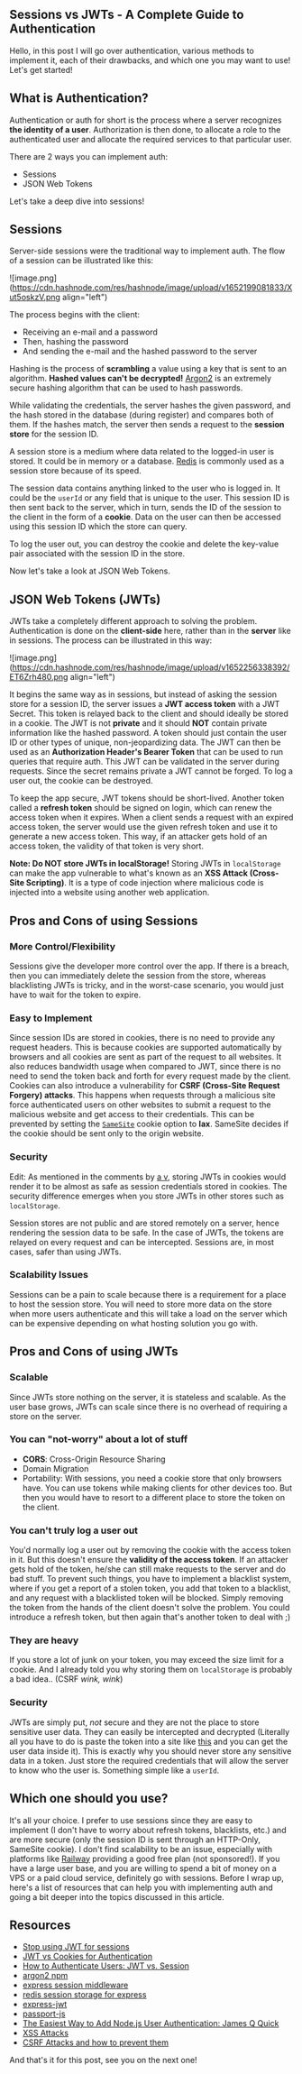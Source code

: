 ## Sessions vs JWTs - A Complete Guide to Authentication

Hello, in this post I will go over authentication, various methods to implement it, each of their drawbacks, and which one you may want to use! Let's get started!

## What is Authentication?
Authentication or auth for short is the process where a server recognizes **the identity of a user**. Authorization is then done, to allocate a role to the 
authenticated user and allocate the required services to that particular user.

There are 2 ways you can implement auth:
- Sessions
- JSON Web Tokens

Let's take a deep dive into sessions! 

## Sessions 
Server-side sessions were the traditional way to implement auth. The flow of a session can be illustrated like this:

![image.png](https://cdn.hashnode.com/res/hashnode/image/upload/v1652199081833/Xut5oskzV.png align="left")

The process begins with the client:
- Receiving an e-mail and a password
- Then, hashing the password 
- And sending the e-mail and the hashed password to the server 

Hashing is the process of **scrambling** a value using a key that is sent to an algorithm. **Hashed values can't be decrypted!**
[Argon2](https://argon2.online) is an extremely secure hashing algorithm that can be used to hash passwords.

While validating the credentials, the server hashes the given password, and the hash stored in the database (during register) and compares both of them. If the hashes 
match, the server then sends a request to the **session store** for the session ID.

A session store is a medium where data related to the logged-in user is stored. It could be in memory or a database. [Redis](https://redis.com) is commonly used 
as a session store because of its speed. 

The session data contains anything linked to the user who is logged in. It could be the `userId` or any field that is unique to the user. This session ID 
is then sent back to the server, which in turn, sends the ID of the session to the client in the form of a **cookie**. Data on the user can then be accessed
using this session ID which the store can query.

To log the user out, you can destroy the cookie and delete the key-value pair associated with the session ID in the store.

Now let's take a look at JSON Web Tokens.

## JSON Web Tokens (JWTs)
JWTs take a completely different approach to solving the problem. Authentication is done on the **client-side** here, rather than in the **server** like in sessions. 
The process can be illustrated in this way:


![image.png](https://cdn.hashnode.com/res/hashnode/image/upload/v1652256338392/ET6Zrh480.png align="left")


It begins the same way as in sessions, but instead of asking the session store for a session ID, the server issues a **JWT access token** with a JWT Secret.
This token is relayed back to the client and should ideally be stored in a cookie. The JWT is not **private** and it should **NOT** contain private information
like the hashed password. A token should just contain the user ID or other types of unique, non-jeopardizing data. The JWT can then be used as an **Authorization Header's Bearer Token** that can be used to run queries that require auth. This JWT can be validated in the server during requests. Since the secret remains private a JWT cannot be forged. To log a user out, the cookie can be destroyed. 

To keep the app secure, JWT tokens should be short-lived. Another token called a **refresh token** should be signed on login, which can renew the access token when it expires. When a client sends a request with an expired access token, the server would use the given refresh token and use it to generate a new access token. This way, if an attacker gets hold of an access token, the validity of that token is very short. 

**Note: Do NOT store JWTs in localStorage!**
Storing JWTs in `localStorage` can make the app vulnerable to what's known as an **XSS Attack (Cross-Site Scripting)**.
It is a type of code injection where malicious code is injected into a website using another web application.  

## Pros and Cons of using Sessions
### More Control/Flexibility
Sessions give the developer more control over the app. If there is a breach, then you can immediately delete the session from the store, whereas blacklisting JWTs is tricky, and in the worst-case scenario, you would just have to wait for the token to expire.

### Easy to Implement
Since session IDs are stored in cookies, there is no need to provide any request headers. This is because cookies are supported automatically by browsers and all cookies are sent as part of the request to all websites. It also reduces bandwidth usage when compared to JWT, since there is no need to send the token back and forth for every request made by the client. Cookies can also introduce a vulnerability for **CSRF (Cross-Site Request Forgery) attacks**. This happens when requests through a malicious site force authenticated users on other websites to submit a request to the malicious website and get access to their credentials. This can be prevented by setting the [`SameSite`](https://developer.mozilla.org/en-US/docs/Web/HTTP/Headers/Set-Cookie/SameSite) cookie option to **lax**. 
SameSite decides if the cookie should be sent only to the origin website. 

### Security
Edit: As mentioned in the comments by [a v](https://hashnode.com/@alve), storing JWTs in cookies would render it to be almost as safe as session credentials stored in cookies. The security difference emerges when you store JWTs in other stores such as `localStorage`.

Session stores are not public and are stored remotely on a server, hence rendering the session data to be safe. In the case of JWTs, the tokens are relayed on every request and can be intercepted. Sessions are, in most cases, safer than using JWTs.

### Scalability Issues
Sessions can be a pain to scale because there is a requirement for a place to host the session store. You will need to store more data on the store when more users authenticate and this will take a load on the server which can be expensive depending on what hosting solution you go with.

## Pros and Cons of using JWTs
### Scalable
Since JWTs store nothing on the server, it is stateless and scalable. As the user base grows, JWTs can scale since there is no overhead of requiring a store on the server.

### You can "not-worry" about a lot of stuff

  - **CORS**: Cross-Origin Resource Sharing
  - Domain Migration
  - Portability: With sessions, you need a cookie store that only browsers have. You can use tokens while making clients for other devices too. But then you would have to resort to a different place to store the token on the client.

### You can't truly log a user out
You'd normally log a user out by removing the cookie with the access token in it. But this doesn't ensure the **validity of the access token**. If an attacker gets hold of the token, he/she can still make requests to the server and do bad stuff. To prevent such things, you have to implement a blacklist system, where if you get a report of a stolen token, you add that token to a blacklist, and any request with a blacklisted token will be blocked. Simply removing
the token from the hands of the client doesn't solve the problem. You could introduce a refresh token, but then again that's another token to deal with ;)

### They are heavy
If you store a lot of junk on your token, you may exceed the size limit for a cookie. And I already told you why storing them on `localStorage` is probably a bad idea.. (CSRF *wink, wink*)

### Security
JWTs are simply put, *not* secure and they are not the place to store sensitive user data. They can easily be intercepted and decrypted (Literally all you have to do is paste the token into a site like [this](https://jwt.io) and you can get the user data inside it). This is exactly why you should never store any sensitive data in a token. Just store the required credentials that will allow the server to know who the user is. Something simple like a `userId`.

## Which one should you use?
It's all your choice. I prefer to use sessions since they are easy to implement (I don't have to worry about refresh tokens, blacklists, etc.) and are more secure (only the session ID is sent through an HTTP-Only, SameSite cookie). I don't find scalability to be an issue, especially with platforms like [Railway](https://railway.app) providing a good free plan (not sponsored!). If you have a large user base, and you are willing to spend a bit of money on a VPS or a paid cloud service, definitely go with sessions. Before I wrap up, here's a list of resources that can help you with implementing auth and going a bit deeper into the topics discussed in this article.

## Resources
- [Stop using JWT for sessions](http://cryto.net/~joepie91/blog/2016/06/13/stop-using-jwt-for-sessions/)
- [JWT vs Cookies for Authentication](https://www.youtube.com/watch?v=o9hT7v0OLJc)
- [How to Authenticate Users: JWT vs. Session](https://www.loginradius.com/blog/engineering/guest-post/jwt-vs-sessions/)
- [argon2 npm](https://www.npmjs.com/package//argon2)
- [express session middleware](https://www.npmjs.com/package/express-session)
- [redis session storage for express](https://www.npmjs.com/package/connect-redis)
- [express-jwt](https://www.npmjs.com/package/express-jwt)
- [passport-js](https://www.passportjs.org/)
- [The Easiest Way to Add Node.js User Authentication: James Q Quick](https://www.jamesqquick.com/blog/the-easiest-way-to-add-node-js-user-authentication)
- [XSS Attacks](https://owasp.org/www-community/attacks/xss/)
- [CSRF Attacks and how to prevent them](https://portswigger.net/web-security/csrf)

And that's it for this post, see you on the next one!